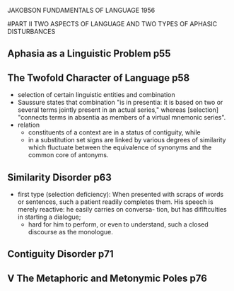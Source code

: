 JAKOBSON
FUNDAMENTALS OF LANGUAGE
1956

#PART II TWO ASPECTS OF LANGUAGE AND TWO TYPES OF APHASIC DISTURBANCES


## Aphasia as a Linguistic Problem p55

## The Twofold Character of Language p58

* selection of certain linguistic entities and combination
* Saussure states that combination "is in presentia: it is based on two or
  several terms jointly present in an actual series," whereas [selection]
  "connects terms in absentia as members of a virtual mnemonic series".
* relation
  * constituents of a context are in a status of contiguity, while 
  * in a substitution set signs are linked by various degrees of similarity
    which fluctuate between the equivalence of synonyms and the common core of
    antonyms.

## Similarity Disorder p63

* first type (selection deficiency): When presented with scraps of words or
  sentences, such a patient readily completes them. His speech is merely
  reactive: he easily carries on conversa- tion, but has diflftculties in
  starting a dialogue;
  * hard for him to perform, or even to understand, such a closed discourse as
    the monologue.

## Contiguity Disorder p71

## V The Metaphoric and Metonymic Poles p76
